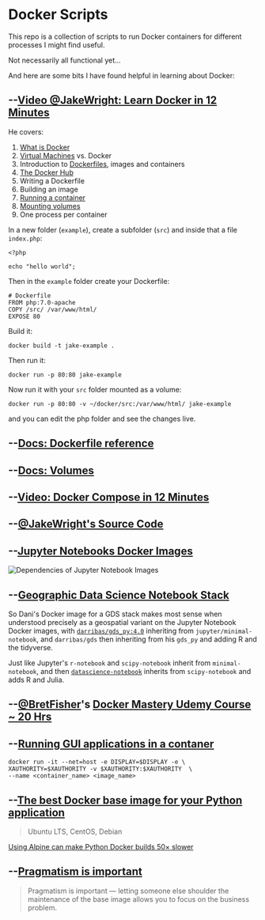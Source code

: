 # Docker Scripts

This repo is a collection of scripts to run Docker containers for different processes I might find useful.

Not necessarily all functional yet...

And here are some bits I have found helpful in learning about Docker:

## --[Video @JakeWright: Learn Docker in 12 Minutes](https://www.youtube.com/watch?v=YFl2mCHdv24)

He covers:
1. [What is Docker](https://en.wikipedia.org/wiki/Docker_(software))
2. [Virtual Machines](https://en.wikipedia.org/wiki/Virtual_machine) vs. Docker
3. Introduction to [Dockerfiles](https://docs.docker.com/engine/reference/builder/), images and containers
4. [The Docker Hub](https://hub.docker.com/)
5. Writing a Dockerfile
6. Building an image
7. [Running a container](https://docs.docker.com/engine/reference/run/)
8. [Mounting volumes](https://docs.docker.com/storage/volumes/)
9. One process per container

In a new folder (`example`), create a subfolder (`src`) and inside that a file `index.php`:
```
<?php

echo "hello world";
```

Then in the `example` folder create your Dockerfile:
```
# Dockerfile
FROM php:7.0-apache
COPY /src/ /var/www/html/
EXPOSE 80
```
Build it: 

`docker build -t jake-example .`

Then run it:

`docker run -p 80:80 jake-example`

Now run it with your `src` folder mounted as a volume:

`docker run -p 80:80 -v ~/docker/src:/var/www/html/ jake-example`

and you can edit the php folder and see the changes live.

## --[Docs: Dockerfile reference](https://docs.docker.com/engine/reference/builder/)

## --[Docs: Volumes](https://docs.docker.com/storage/volumes/)

## --[Video: Docker Compose in 12 Minutes](https://www.youtube.com/watch?v=Qw9zlE3t8Ko)

## --[@JakeWright's Source Code](hhttps://github.com/jakewright/tutorials/tree/master/docker)


## --[Jupyter Notebooks Docker Images](https://jupyter-docker-stacks.readthedocs.io/en/latest/using/selecting.html#image-relationships)

![Dependencies of Jupyter Notebook Images](https://jupyter-docker-stacks.readthedocs.io/en/latest/_images/inherit.svg)

## --[Geographic Data Science Notebook Stack](https://github.com/darribas/gds_env)

So Dani's Docker image for a GDS stack makes most sense when understood precisely as a geospatial variant on the Jupyter Notebook Docker images, with [`darribas/gds_py:4.0`](https://github.com/darribas/gds_env/blob/master/gds_py/Dockerfile) inheriting from `jupyter/minimal-notebook`, and `darribas/gds` then inheriting from his `gds_py` and adding R and the tidyverse.

Just like Jupyter's `r-notebook` and `scipy-notebook` inherit from `minimal-notebook`, and then [`datascience-notebook`](https://github.com/jupyter/docker-stacks/blob/master/datascience-notebook/Dockerfile) inherits from `scipy-notebook` and adds R and Julia.

## --[@BretFisher](https://twitter.com/BretFisher)'s [Docker Mastery Udemy Course ~ 20 Hrs](https://www.udemy.com/course/docker-mastery/)

## --[Running GUI applications in a contaner](https://vnhomesoft.com/blog/2018/09/13/docker-setup-an-rails-development-environment/)

```
docker run -it --net=host -e DISPLAY=$DISPLAY -e \
XAUTHORITY=$XAUTHORITY -v $XAUTHORITY:$XAUTHORITY  \
--name <container_name> <image_name>
```

## --[The best Docker base image for your Python application](https://pythonspeed.com/articles/base-image-python-docker-images/)

> Ubuntu LTS, CentOS, Debian

[Using Alpine can make Python Docker builds 50× slower](https://pythonspeed.com/articles/alpine-docker-python/)

## --[Pragmatism is important](https://blog.realkinetic.com/building-minimal-docker-containers-for-python-applications-37d0272c52f3)

> Pragmatism is important — letting someone else shoulder the maintenance of the base image allows you to focus on the business problem.


